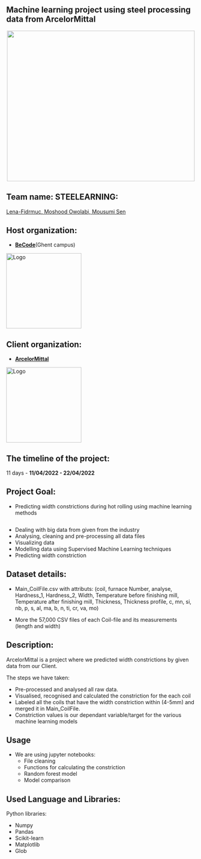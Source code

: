 <h2> <align="center">Machine learning project using steel processing data from ArcelorMittal</h1>
<p align="center"><img src="https://corporate-media.arcelormittal.com/cache/8/e/e/3/7/e/8ee37ed098f6e8fac8b901eb6c64aa54b4ad4e21.jpg" width="500" height="400"></p>


## Team name: STEELEARNING: 
<a href="https://github.com/Len-Fid">Lena-Fidrmuc, 
<a href="https://github.com/Moshood Owolabi">Moshood Owolabi,
<a href="https://https://github.com/MousumiAria"> Mousumi Sen</a>

## Host organization:
* <a href="https://github.com/becodeorg"><strong>BeCode</strong></a>(Ghent campus)
<img src="https://becode.org/app/uploads/2021/06/logo-becode.png" alt="Logo" width="200" height="200">
  
## Client organization:
* <a href="https://www.linkedin.com/company/arcelormittal-belgium/?originalSubdomain=be"><strong>ArcelorMittal</strong></a>
<img src="https://upload.wikimedia.org/wikipedia/commons/c/cd/Arcelormittal-logo.svg" alt="Logo" width="200" height="200">


## The timeline of the project:
11 days - **11/04/2022 - 22/04/2022**

## Project Goal: 
* Predicting width constrictions during hot rolling using machine learning methods
<p align="center"><img hrc="https://www.astmsteel.com/wp-content/uploads/2015/08/steel-Industry-imprv-1024x665.jpg"></p>

* Dealing with big data from given from the industry
* Analysing, cleaning and pre-processing all data files
* Visualizing data
* Modelling data using Supervised Machine Learning techniques
* Predicting width constriction

## Dataset details:
* Main_CoilFile.csv with attributs:
    (coil,	furnace Number,	analyse,	Hardness_1,	Hardness_2,	Width,	Temperature before finishing mill,	Temperature after finishing mill,	Thickness,	Thickness profile,	c,	mn,	si,	nb,	p,	s,	al,	ma,	b,	n,	ti,	cr,	va,	mo)

* More the 57,000 CSV files of each Coil-file and its measurements (length and width)

## Description:
ArcelorMittal is a project where we predicted width constrictions by given data from our Client.

The steps we have taken:
* Pre-processed and analysed all raw data.
* Visualised, recognised  and calculated the constriction for the each coil 
* Labeled all the coils that have the width constriction within (4-5mm) and merged it in Main_CoilFile.
* Constriction values is our dependant variable/target for the various machine learning models 
  
## Usage 
- We are using jupyter notebooks:
  * File cleaning
  * Functions for calculating the constriction
  * Random forest model 
  * Model comparison 

## Used Language and Libraries:
Python libraries:
* Numpy
* Pandas 
* Scikit-learn
* Matplotlib
* Glob
